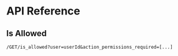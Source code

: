 # API Reference

## Is Allowed

```
/GET/is_allowed?user=userId&action_permissions_required=[...]
```
